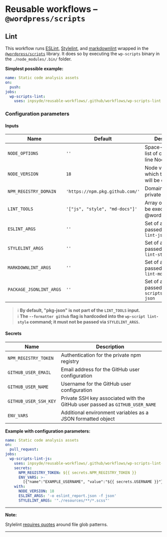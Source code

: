 # Reusable workflows – `@wordpress/scripts`

## Lint

This workflow runs [ESLint](https://eslint.org/), [Stylelint](https://stylelint.io/),
and [markdownlint](https://github.com/DavidAnson/markdownlint) wrapped in the [
`@wordpress/scripts`](https://developer.wordpress.org/block-editor/reference-guides/packages/packages-scripts/)
library. It does so by executing the `wp-scripts` binary in the `./node_modules/.bin/` folder.

**Simplest possible example:**

```yml
name: Static code analysis assets
on:
  push:
jobs:
  wp-scripts-lint:
    uses: inpsyde/reusable-workflows/.github/workflows/wp-scripts-lint.yml@main
```

### Configuration parameters

#### Inputs

| Name                    | Default                         | Description                                           |
|-------------------------|---------------------------------|-------------------------------------------------------|
| `NODE_OPTIONS`          | `''`                            | Space-separated list of command-line Node options     |
| `NODE_VERSION`          | `18`                            | Node version with which the assets will be compiled   |
| `NPM_REGISTRY_DOMAIN`   | `'https://npm.pkg.github.com/'` | Domain of the private npm registry                    |
| `LINT_TOOLS`            | `'["js", "style", "md-docs"]'`  | Array of checks to be executed by @wordpress/scripts  |
| `ESLINT_ARGS`           | `''`                            | Set of arguments passed to `wp-script lint-js`        |
| `STYLELINT_ARGS`        | `''`                            | Set of arguments passed to `wp-script lint-style`     |
| `MARKDOWNLINT_ARGS`     | `''`                            | Set of arguments passed to `wp-script lint-md-docs`   |
| `PACKAGE_JSONLINT_ARGS` | `''`                            | Set of arguments passed to `wp-scripts lint-pkg-json` |

> :information_source: **By default, "pkg-json" is not part of the `LINT_TOOLS` input.**  
> :information_source: **The `--formatter github` flag is hardcoded into the `wp-script lint-style`
command; it must not be passed via `STYLELINT_ARGS`.**

#### Secrets

| Name                  | Description                                                                  |
|-----------------------|------------------------------------------------------------------------------|
| `NPM_REGISTRY_TOKEN`  | Authentication for the private npm registry                                  |
| `GITHUB_USER_EMAIL`   | Email address for the GitHub user configuration                              |
| `GITHUB_USER_NAME`    | Username for the GitHub user configuration                                   |
| `GITHUB_USER_SSH_KEY` | Private SSH key associated with the GitHub user passed as `GITHUB_USER_NAME` |
| `ENV_VARS`            | Additional environment variables as a JSON formatted object                  |

**Example with configuration parameters:**

```yml
name: Static code analysis assets
on:
  pull_request:
jobs:
  wp-scripts-lint-js:
    uses: inpsyde/reusable-workflows/.github/workflows/wp-scripts-lint-js.yml@main
    secrets:
      NPM_REGISTRY_TOKEN: ${{ secrets.NPM_REGISTRY_TOKEN }}
      ENV_VARS: >-
        [{"name":"EXAMPLE_USERNAME", "value":"${{ secrets.USERNAME }}"}]
    with:
      NODE_VERSION: 18
      ESLINT_ARGS: '-o eslint_report.json -f json'
      STYLELINT_ARGS: '"./resources/**/*.scss"'
```

---
**Note:**

Stylelint [requires quotes](https://developer.wordpress.org/block-editor/reference-guides/packages/packages-scripts/#lint-style)
around file glob patterns.

---
